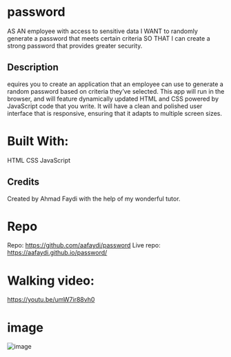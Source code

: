 # password
AS AN employee with access to sensitive data
I WANT to randomly generate a password that meets certain criteria
SO THAT I can create a strong password that provides greater security.

## Description
equires you to create an application that an employee can use to generate a random password based on criteria they’ve selected. This app will run in the browser, and will feature dynamically updated HTML and CSS powered by JavaScript code that you write. It will have a clean and polished user interface that is responsive, ensuring that it adapts to multiple screen sizes. 

# Built With:
HTML
CSS
JavaScript


## Credits
Created by Ahmad Faydi with the help of my wonderful tutor.


# Repo 
Repo: https://github.com/aafaydi/password
Live repo: https://aafaydi.github.io/password/

# Walking video:
https://youtu.be/umW7ir88vh0


# image

![image](https://user-images.githubusercontent.com/97416091/174146340-cf86dadb-2e5b-4804-9a4d-e72240d89914.png)
